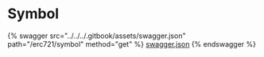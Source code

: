 # Symbol

{% swagger src="../../../.gitbook/assets/swagger.json" path="/erc721/symbol" method="get" %}
[swagger.json](../../../.gitbook/assets/swagger.json)
{% endswagger %}
